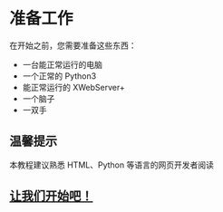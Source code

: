# 准备工作

在开始之前，您需要准备这些东西：

- 一台能正常运行的电脑
- 一个正常的 Python3
- 能正常运行的 XWebServer+
- 一个脑子
- 一双手

## 温馨提示

本教程建议熟悉 HTML、Python 等语言的网页开发者阅读

## [让我们开始吧！](./create.md)